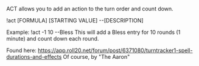 ACT allows you to add an action to the turn order and count down.

!act [FORMULA] [STARTING VALUE] --[DESCRIPTION]

Example:
!act -1 10 --Bless
This will add a Bless entry for 10 rounds (1 minute) and count down each round.

Found here: https://app.roll20.net/forum/post/6371080/turntracker1-spell-durations-and-effects
Of course, by "The Aaron"

